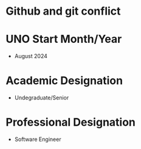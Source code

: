 # Github and git conflict
# **UNO Start Month/Year**
- August 2024

# **Academic Designation**
- Undegraduate/Senior

# **Professional Designation**
- Software Engineer
